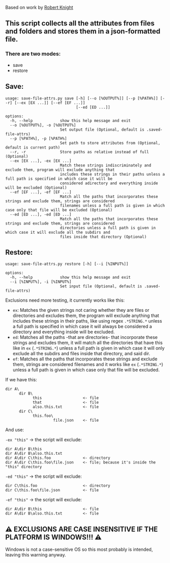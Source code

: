 Based on work by [Robert Knight][1]

## This script collects all the attributes from files and folders and stores them in a json-formatted file.

###                 There are two modes:
- save
- restore


## Save: 

```
usage: save-file-attrs.py save [-h] [--o [%OUTPUT%]] [--p [%PATH%]] [--r] [--ex [EX ...]] [--ef [EF ...]]
                               [--ed [ED ...]]

options:
  -h, --help            show this help message and exit
  --o [%OUTPUT%], -o [%OUTPUT%]
                        Set output file (Optional, default is .saved-file-attrs)
  --p [%PATH%], -p [%PATH%]
                        Set path to store attributes from (Optional, default is current path)
  --r, -r               Store paths as relative instead of full (Optional)
  --ex [EX ...], -ex [EX ...]
                        Match these strings indiscriminately and exclude them, program will exclude anything that
                        includes these strings in their paths unless a full path is specified in which case it will be
                        considered adirectory and everything inside will be excluded (Optional)
  --ef [EF ...], -ef [EF ...]
                        Match all the paths that incorporates these strings and exclude them, strings are considered
                        filenames unless a full path is given in which case only that file will be excluded (Optional)
  --ed [ED ...], -ed [ED ...]
                        Match all the paths that incorporates these strings and exclude them, strings are considered
                        directories unless a full path is given in which case it will exclude all the subdirs and
                        files inside that directory (Optional)
```

## Restore:

```
usage: save-file-attrs.py restore [-h] [--i [%INPUT%]]

options:
  -h, --help            show this help message and exit
  --i [%INPUT%], -i [%INPUT%]
                        Set input file (Optional, default is .saved-file-attrs)
```

Exclusions need more testing, it currently works like this:

- `ex`: Matches the given strings not caring whether they are files or directories and excludes them, the program will exclude anything that includes these strings in their paths, like using regex `.*STRING.*` unless a full path is specified in which case it will always be considered a directory and everything inside will be excluded.
- `ed`: Matches all the paths -that are directories- that incorporate these strings and excludes them, it will match all the directories that have this like in `ex` (`.*STRING.*`) unless a full path is given in which case it will only exclude all the subdirs and files inside that directory, and said dir.
- `ef`: Matches all the paths that incorporates these strings and exclude them, strings are considered filenames and it works like `ex` (`.*STRING.*`) unless a full path is given in which case only that file will be excluded.


If we have this:

```
dir A\
      dir B\
            this                  <- file
            that                  <- file
            also.this.txt         <- file
      dir C\
            this.foo\
                     file.json    <- file
```

And use:

`-ex "this"` -> the script will exclude:
```
dir A\dir B\this
dir A\dir B\also.this.txt
dir A\dir C\this.foo              <- directory
dir A\dir C\this.foo\file.json    <- file; because it's inside the "this" directory
```

`-ed "this"` -> the script will exclude:
```
dir C\this.foo                    <- directory
dir C\this.foo\file.json          <- file
```

`-ef "this"` -> the script will exclude:

```
dir A\dir B\this                  <- file
dir A\dir B\also.this.txt         <- file
```
   
   
##
## :warning: EXCLUSIONS ARE CASE INSENSITIVE IF THE PLATFORM IS WINDOWS!!! :warning:  
Windows is not a case-sensitive OS so this most probably is intended, leaving this warning anyway.



  [1]: https://github.com/robertknight/mandrawer
